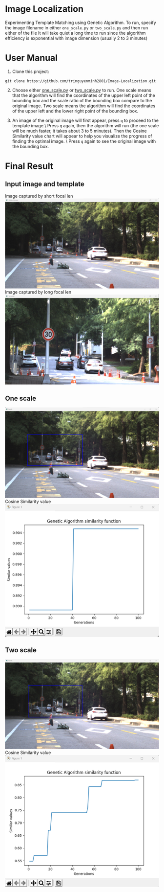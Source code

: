 # Image Localization

Experimenting Template Matching using Genetic Algorithm.
To run, specify the image filename in either `one_scale.py` or `two_scale.py` and then run either of the file
It will take quiet a long time to run since the algorithm efficiency is exponential with image dimension (usually 2 to 3 minutes)

# User Manual

1. Clone this project:
```
git clone https://github.com/tringuyenminh2801/Image-Localization.git
```
2. Choose either [one_scale.py](/one_scale.py) or [two_scale.py](/two_scale.py) to run. One scale means that the algorithm will find the coordinates of the upper left point of the bounding box and the scale ratio of the bounding box compare to the original image. Two scale means the algorithm will find the coordinates of the upper left and the lower right point of the bounding box.

3. An image of the original image will first appear, press `q` to proceed to the template image.\\
Press `q` again, then the algorithm will run (the one scale will be much faster, it takes about 3 to 5 minutes). Then the Cosine Similarity value chart will appear to help you visualize the progress of finding the optimal image. \\
Press `q` again to see the original image with the bounding box.

# Final Result
## Input image and template
Image captured by short focal len
![alt](/assets/original.png)
\
Image captured by long focal len
![alt](/assets/template.png)


## One scale
![alt](/assets/one_result.png)
\
Cosine Similarity value
![alt](/assets/one_sim.png)

## Two scale
![alt](/assets/two_sim.png)
\
Cosine Similarity value
![alt](/assets/two_result.png)